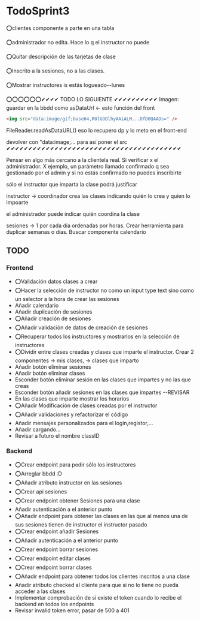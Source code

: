 # TodoSprint3

⭕clientes componente a parte en una tabla

⭕administrador no edita. Hace lo q el instructor no puede

⭕Quitar descripción de las tarjetas de clase

⭕Inscrito a la sesiones, no a las clases.

⭕Mostrar instructores is estás logueado--lunes

⭕⭕⭕⭕⭕⭕✔✔✔✔ TODO LO SIGUIENTE ✔✔✔✔✔✔✔✔✔✔
Imagen: guardar en la bbdd como asDataUrl <- esto función del front

```html
<img src="data:image/gif;base64,R0lGODlhyAAiALM...DfD0QAADs=" />
```

FileReader.readAsDataURL()
eso lo recupero dp y lo meto en el front-end

devolver con "data:image;... para así poner el src
✔✔✔✔✔✔✔✔✔✔✔✔✔✔✔✔✔✔✔✔✔✔✔✔✔✔✔✔✔✔✔✔✔✔✔✔✔✔✔✔  

Pensar en algo más cercano a la clientela real. Si verificar x el administrador. X ejemplo, un parámetro llamado confirmado q sea gestionado por el admin y si no estás confirmado no puedes inscribirte

sólo el instructor que imparta la clase podrá justificar

instructor -> coordinador crea las clases indicando quién lo crea y quien lo impoarte

el administrador puede indicar quién coordina la clase

sesiones -> 1 por cada día ordenadas por horas. Crear herramienta para duplicar semanas o días.
Buscar componente calendario

## TODO

### Frontend

- ⭕Validación datos clases a crear
- ⭕Hacer la selección de instructor no como un input type text sino como un selector a la hora de crear las sesiones
- Añadir calendario
- Añadir duplicación de sesiones
- ⭕Añadir creación de sesiones
- ⭕Añadir validación de datos de creación de sesiones
- ⭕Recuperar todos los instructores y mostrarlos en la selección de instructores
- ⭕Dividir entre clases creadas y clases que imparte el instructor. Crear 2 componentes -> mis clases, -> clases que imparto
- Añadir botón eliminar sesiones
- Añadir botón eliminar clases
- Esconder botón eliminar sesión en las clases que impartes y no las que creas
- Esconder botón añadir sesiones en las clases que impartes --REVISAR
- En las clases que imparte mostrar los horarios
- ⭕Añadir Modificación de clases creadas por el instructor
- ⭕Añadir validaciones y refactorizar el código
- Añadir mensajes personalizados para el login,registor,...
- Añadir cargando...
- Revisar a futuro el nombre classID
  
### Backend

- ⭕Crear endpoint para pedir sólo los instructores
- ⭕Arreglar bbdd :D
- ⭕Añadir atributo instructor en las sesiones
- ⭕Crear api sesiones
- ⭕Crear endpoint obtener Sesiones para una clase
- Añadir autenticación a el anterior punto
- ⭕Añadir endpoint para obtener las clases en las que al menos una de sus sesiones tienen de instructor el instructor pasado
- ⭕Crear endpoint añadir Sesiones
- ⭕Añadir autenticación a el anterior punto
- ⭕Crear endpoint borrar sesiones
- ⭕Crear endpoint editar clases
- ⭕Crear endpoint borrar clases
- ⭕Añadir endpoint para obtener todos los clientes inscritos a una clase
- Añadir atributo checked al cliente para que si no lo tiene no pueda acceder a las clases
- Implementar comprobación de si existe el token cuando lo recibe el backend en todos los endpoints
- Revisar invalid token error, pasar de 500 a 401
